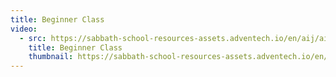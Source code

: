 ```yaml
---
title: Beginner Class
video:
  - src: https://sabbath-school-resources-assets.adventech.io/en/aij/aij-training-videos/assets/en-aij-beginner-class.mp4
    title: Beginner Class
    thumbnail: https://sabbath-school-resources-assets.adventech.io/en/aij/aij-training-videos/assets/en-aij-beginner-class.webp
---
```

